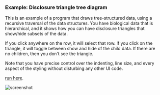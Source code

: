 
### Example: Disclosure triangle tree diagram


This is an example of a program that draws tree-structured data, using a recursive traversal of the data structures. You have biological data that is hierarchical, and it shows how you can have disclosure triangles that show/hide subsets of the data.

If you click anywhere on the row, it will select that row. If you click on the triangle, it will toggle between show and hide of the child data. If there are no children, then you don't see the triangle.  

Note that you have precise control over the indenting, line size, and every aspect of the styling without disturbing any other UI code.

 [run here](http://beadslang.com/projects/recursive/cats.html). 
 
 
![screenshot](http://beadslang.com/projects/recursive/screenshot.gif)

